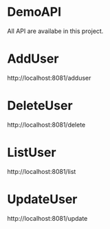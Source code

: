 # DemoAPI
All API are availabe in this project.

# AddUser
http://localhost:8081/adduser

# DeleteUser
http://localhost:8081/delete

# ListUser
http://localhost:8081/list

# UpdateUser
http://localhost:8081/update
